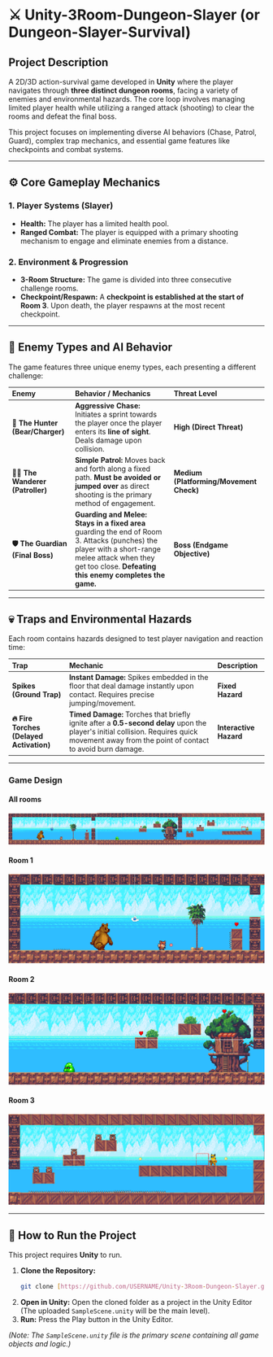 # ⚔️ Unity-3Room-Dungeon-Slayer (or Dungeon-Slayer-Survival)

## Project Description

A 2D/3D action-survival game developed in **Unity** where the player navigates through **three distinct dungeon rooms**, facing a variety of enemies and environmental hazards. The core loop involves managing limited player health while utilizing a ranged attack (shooting) to clear the rooms and defeat the final boss.

This project focuses on implementing diverse AI behaviors (Chase, Patrol, Guard), complex trap mechanics, and essential game features like checkpoints and combat systems.

---

## ⚙️ Core Gameplay Mechanics

### 1. Player Systems (Slayer)
* **Health:** The player has a limited health pool.
* **Ranged Combat:** The player is equipped with a primary shooting mechanism to engage and eliminate enemies from a distance.

### 2. Environment & Progression
* **3-Room Structure:** The game is divided into three consecutive challenge rooms.
* **Checkpoint/Respawn:** A **checkpoint is established at the start of Room 3**. Upon death, the player respawns at the most recent checkpoint.

---

## 🎯 Enemy Types and AI Behavior

The game features three unique enemy types, each presenting a different challenge:

| Enemy | Behavior / Mechanics | Threat Level |
| :--- | :--- | :--- |
| **🐻 The Hunter (Bear/Charger)** | **Aggressive Chase:** Initiates a sprint towards the player once the player enters its **line of sight**. Deals damage upon collision. | **High (Direct Threat)** |
| **🚶‍♂️ The Wanderer (Patroller)** | **Simple Patrol:** Moves back and forth along a fixed path. **Must be avoided or jumped over** as direct shooting is the primary method of engagement. | **Medium (Platforming/Movement Check)** |
| **🛡️ The Guardian (Final Boss)** | **Guarding and Melee:** **Stays in a fixed area** guarding the end of Room 3. Attacks (punches) the player with a short-range melee attack when they get too close. **Defeating this enemy completes the game.** | **Boss (Endgame Objective)** |

---

## 💀 Traps and Environmental Hazards

Each room contains hazards designed to test player navigation and reaction time:

| Trap | Mechanic | Description |
| :--- | :--- | :--- |
| **Spikes (Ground Trap)** | **Instant Damage:** Spikes embedded in the floor that deal damage instantly upon contact. Requires precise jumping/movement. | **Fixed Hazard** |
| **🔥 Fire Torches (Delayed Activation)** | **Timed Damage:** Torches that briefly ignite after a **0.5-second delay** upon the player's initial collision. Requires quick movement away from the point of contact to avoid burn damage. | **Interactive Hazard** |

---

### Game Design 


#### All rooms

![images](https://github.com/MahdisSep/Unity-3Room-Dungeon-Slayer/blob/main/Room%20Pictures/All%20rooms.png)

#### Room 1

![images](https://github.com/MahdisSep/Unity-3Room-Dungeon-Slayer/blob/main/Room%20Pictures/room1.png)

#### Room 2

![images](https://github.com/MahdisSep/Unity-3Room-Dungeon-Slayer/blob/main/Room%20Pictures/room2.png)

#### Room 3

![images](https://github.com/MahdisSep/Unity-3Room-Dungeon-Slayer/blob/main/Room%20Pictures/room3.png)


-----

## 🚀 How to Run the Project

This project requires **Unity** to run.

1.  **Clone the Repository:**
    ```bash
    git clone [https://github.com/USERNAME/Unity-3Room-Dungeon-Slayer.git](https://github.com/MahdisSep/Unity-3Room-Dungeon-Slayer.git)
    ```
2.  **Open in Unity:** Open the cloned folder as a project in the Unity Editor (The uploaded `SampleScene.unity` will be the main level).
3.  **Run:** Press the Play button in the Unity Editor.

*(Note: The `SampleScene.unity` file is the primary scene containing all game objects and logic.)*
````
